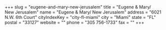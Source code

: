 +++
slug = "eugene-and-mary-new-jerusalem"
title = "Eugene & Mary/ New Jerusalem"
name = "Eugene & Mary/ New Jerusalem"
address = "6021 N.W. 6th Court"
cityIndexKey = "city-fl-miami"
city = "Miami"
state = "FL"
postal = "33127"
website = ""
phone = "305 756-1733"
fax = ""
+++
